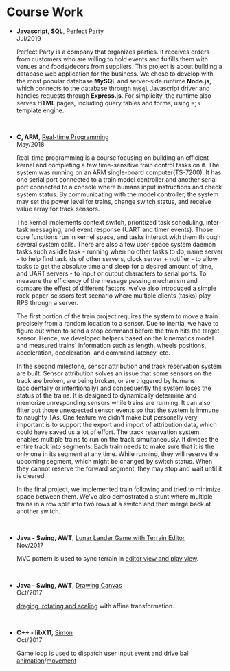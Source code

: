 # Course Work

- **Javascript, SQL**, [Perfect Party][Perfect Party]<br/>
  Jul/2019

  Perfect Party is a company that organizes parties.
  It receives orders from customers who are willing to hold events and fulfills them with venues and foods/decors from suppliers.
  This project is about building a database web application for the business.
  We chose to develop with the most popular database **MySQL** and server-side runtime **Node.js**, which connects to the database through `mysql` Javascript driver and handles requests through **Express.js**.
  For simplicity, the runtime also serves **HTML** pages, including query tables and forms, using `ejs` template engine.

  <br/>

- **C, ARM**, [Real-time Programming][CS452]<br/>
  May/2018

  Real-time programming is a course focusing on building an efficient kernel and completing a few time-sensitive train control tasks on it.
  The system was running on an ARM single-board computer(TS-7200).
  It has one serial port connected to a train model controller and another serial port connected to a console where humans input instructions and check system status.
  By communicating with the model controller, the system may set the power level for trains, change switch status, and receive value array for track sensors.

  The kernel implements context switch, prioritized task scheduling, inter-task messaging, and event response (UART and timer events).
  Those core functions run in kernel space, and tasks interact with them through several system calls.
  There are also a few user-space system daemon tasks such as idle task - running when no other tasks to do, name server - to help find task ids of other servers, clock server + notifier - to allow tasks to get the absolute time and sleep for a desired amount of time, and UART servers - to input or output characters to serial ports.
  To measure the efficiency of the message passing mechanism and compare the effect of different factors, we've also introduced a simple rock-paper-scissors test scenario where multiple clients (tasks) play RPS through a server.

  The first portion of the train project requires the system to move a train precisely from a random location to a sensor.
  Due to inertia, we have to figure out when to send a stop command before the train hits the target sensor.
  Hence, we developed helpers based on the kinematics model and measured trains' information such as length, wheels positions, acceleration, deceleration, and command latency, etc.

  In the second milestone, sensor attribution and track reservation system are built.
  Sensor attribution solves an issue that some sensors on the track are broken, are being broken, or are triggered by humans (accidentally or intentionally) and consequently the system loses the status of the trains.
  It is designed to dynamically determine and memorize unresponding sensors while trains are running.
  It can also filter out those unexpected sensor events so that the system is immune to naughty TAs.
  One feature we didn't make but personally very important is to support the export and import of attribution data, which could have saved us a lot of effort.
  The track reservation system enables multiple trains to run on the track simultaneously.
  It divides the entire track into segments.
  Each train needs to make sure that it is the only one in its segment at any time.
  While running, they will reserve the upcoming segment, which might be changed by switch status.
  When they cannot reserve the forward segment, they may stop and wait until it is cleared.

  In the final project, we implemented train following and tried to minimize space between them.
  We've also demostrated a stunt where multiple trains in a row split into two rows at a switch and then merge back at another switch.

  <br/>

- **Java - Swing, AWT**, [Lunar Lander Game with Terrain Editor][Lunar Lander]<br/>
  Nov/2017

  MVC pattern is used to sync terrain in [editor view and play view](lunar-lander.gif).

  <br/>

- **Java - Swing, AWT**, [Drawing Canvas][Drawing Canvas]<br/>
  Oct/2017

  [draging, rotating and scaling](canvas.gif) with affine transformation.

  <br/>

- **C++ - libX11**, [Simon][Simon]<br/>
  Oct/2017

  Game loop is used to dispatch user input event and drive ball [animation](simon.gif)/[movement](simon-enhanced.gif)

  <br/>

[CS452]: https://www.student.cs.uwaterloo.ca/~cs452/
[Perfect Party]: https://github.com/Irvingkk/Perfect-Party-Web-application/
[Lunar Lander]: https://git.uwaterloo.ca/zqing/1179-cs349/tree/master/assignments/a3
[Drawing Canvas]: https://git.uwaterloo.ca/zqing/1179-cs349/tree/master/assignments/a2
[Simon]: https://git.uwaterloo.ca/zqing/1179-cs349/tree/master/assignments/a1
